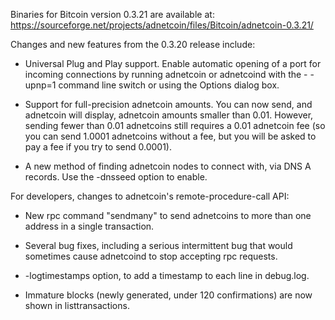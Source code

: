 Binaries for Bitcoin version 0.3.21 are available at:
  https://sourceforge.net/projects/adnetcoin/files/Bitcoin/adnetcoin-0.3.21/

Changes and new features from the 0.3.20 release include:

* Universal Plug and Play support.  Enable automatic opening of a port for incoming connections by running adnetcoin or adnetcoind with the - -upnp=1 command line switch or using the Options dialog box.

* Support for full-precision adnetcoin amounts.  You can now send, and adnetcoin will display, adnetcoin amounts smaller than 0.01.  However, sending fewer than 0.01 adnetcoins still requires a 0.01 adnetcoin fee (so you can send 1.0001 adnetcoins without a fee, but you will be asked to pay a fee if you try to send 0.0001).

* A new method of finding adnetcoin nodes to connect with, via DNS A records. Use the -dnsseed option to enable.

For developers, changes to adnetcoin's remote-procedure-call API:

* New rpc command "sendmany" to send adnetcoins to more than one address in a single transaction.

* Several bug fixes, including a serious intermittent bug that would sometimes cause adnetcoind to stop accepting rpc requests. 

* -logtimestamps option, to add a timestamp to each line in debug.log.

* Immature blocks (newly generated, under 120 confirmations) are now shown in listtransactions.
